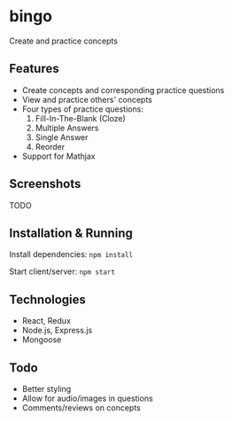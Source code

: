 # bingo

Create and practice concepts

## Features

* Create concepts and corresponding practice questions
* View and practice others' concepts
* Four types of practice questions:
    1. Fill-In-The-Blank (Cloze)
    2. Multiple Answers
    3. Single Answer
    4. Reorder
* Support for Mathjax
	
## Screenshots

TODO

## Installation & Running

Install dependencies:
`
npm install
`

Start client/server:
`
npm start
`

## Technologies

* React, Redux
* Node.js, Express.js
* Mongoose

## Todo

* Better styling
* Allow for audio/images in questions
* Comments/reviews on concepts